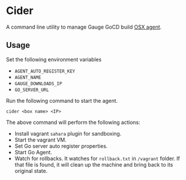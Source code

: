 # Cider

A command line utility to manage Gauge GoCD build [OSX agent](https://atlas.hashicorp.com/getgauge).

## Usage

Set the following environment variables

* `AGENT_AUTO_REGISTER_KEY`
* `AGENT_NAME`
* `GAUGE_DOWNLOADS_IP`
* `GO_SERVER_URL`

Run the following command to start the agent.
```
cider <box name> <IP>
```

The above command will perform the following actions:

* Install vagrant `sahara` plugin for sandboxing.
* Start the vagrant VM.
* Set Go server auto register properties.
* Start Go Agent.
* Watch for rollbacks. It watches for `rollback.txt` in `/vagrant` folder. If that file is found, it will clean up the machine and bring back to its original state.
